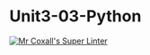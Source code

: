 # Unit3-03-Python
[![Mr Coxall's Super Linter](https://github.com/ICS3U-C-Programming-Christopher-El-Murr/Unit3-03-Python/workflows/Mr%20Coxall's%20Super%20Linter/badge.svg)](https://github.com/ICS3U-C-Programming-Christopher-El-Murr/Unit3-03-Python/actions/)
